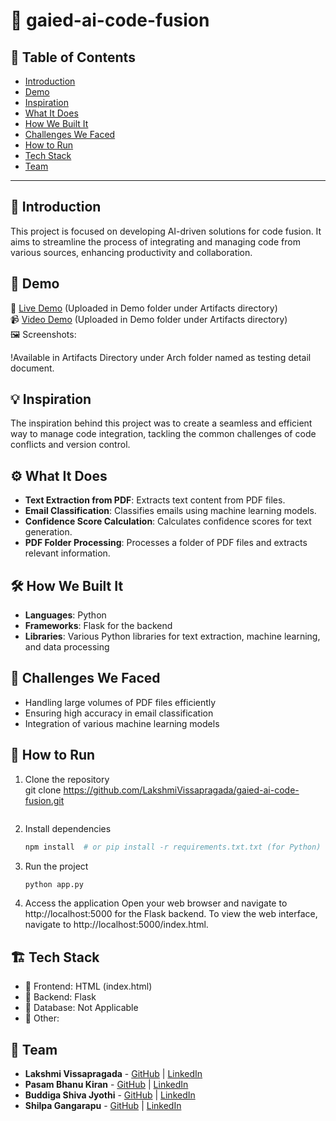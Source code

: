 # 🚀 gaied-ai-code-fusion
	
## 📌 Table of Contents
- [Introduction](#introduction)
- [Demo](#demo)
- [Inspiration](#inspiration)
- [What It Does](#what-it-does)
- [How We Built It](#how-we-built-it)
- [Challenges We Faced](#challenges-we-faced)
- [How to Run](#how-to-run)
- [Tech Stack](#tech-stack)
- [Team](#team)

---

## 🎯 Introduction
This project is focused on developing AI-driven solutions for code fusion. It aims to streamline the process of integrating and managing code from various sources, enhancing productivity and collaboration.

## 🎥 Demo
🔗 [Live Demo](#) (Uploaded in Demo folder under Artifacts directory)  
📹 [Video Demo](#) (Uploaded in Demo folder under Artifacts directory)  
🖼️ Screenshots:

!Available in Artifacts Directory under Arch folder named as testing detail document.

## 💡 Inspiration
The inspiration behind this project was to create a seamless and efficient way to manage code integration, tackling the common challenges of code conflicts and version control.

## ⚙️ What It Does
- **Text Extraction from PDF**: Extracts text content from PDF files.
- **Email Classification**: Classifies emails using machine learning models.
- **Confidence Score Calculation**: Calculates confidence scores for text generation.
- **PDF Folder Processing**: Processes a folder of PDF files and extracts relevant information.

## 🛠️ How We Built It
- **Languages**: Python
- **Frameworks**: Flask for the backend
- **Libraries**: Various Python libraries for text extraction, machine learning, and data processing


## 🚧 Challenges We Faced
- Handling large volumes of PDF files efficiently
- Ensuring high accuracy in email classification
- Integration of various machine learning models

## 🏃 How to Run
1. Clone the repository  
   git clone https://github.com/LakshmiVissapragada/gaied-ai-code-fusion.git

   ```
2. Install dependencies  
   ```sh
   npm install  # or pip install -r requirements.txt.txt (for Python)
   ```
3. Run the project  
   ```sh
   python app.py
   ```
4. Access the application
	Open your web browser and navigate to http://localhost:5000 for the Flask backend.
	To view the web interface, navigate to http://localhost:5000/index.html.

## 🏗️ Tech Stack
- 🔹 Frontend: HTML (index.html)
- 🔹 Backend: Flask
- 🔹 Database: Not Applicable
- 🔹 Other: 

## 👥 Team
- **Lakshmi Vissapragada** - [GitHub](#) | [LinkedIn](#)
- **Pasam Bhanu Kiran** - [GitHub](#) | [LinkedIn](#)
- **Buddiga Shiva Jyothi** - [GitHub](#) | [LinkedIn](#)
- **Shilpa Gangarapu** - [GitHub](#) | [LinkedIn](#)
